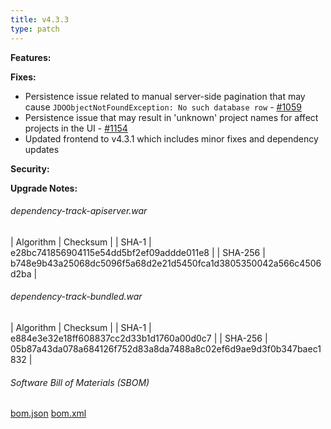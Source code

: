 ```yaml
---
title: v4.3.3
type: patch
---
```


**Features:**

**Fixes:**
* Persistence issue related to manual server-side pagination that may cause `JDOObjectNotFoundException: No such database row` - [#1059](https://github.com/DependencyTrack/dependency-track/issues/1059)
* Persistence issue that may result in 'unknown' project names for affect projects in the UI - [#1154](https://github.com/DependencyTrack/dependency-track/issues/1154)
* Updated frontend to v4.3.1 which includes minor fixes and dependency updates

**Security:**

**Upgrade Notes:**


###### dependency-track-apiserver.war

| Algorithm | Checksum |
| SHA-1     | e28bc741856904115e54dd5bf2ef09addde011e8 |
| SHA-256   | b748e9b43a25068dc5096f5a68d2e21d5450fca1d3805350042a566c4506d2ba |

###### dependency-track-bundled.war

| Algorithm | Checksum |
| SHA-1     | e884e3e32e18ff608837cc2d33b1d1760a00d0c7 |
| SHA-256   | 05b87a43da078a684126f752d83a8da7488a8c02ef6d9ae9d3f0b347baec1832 |

###### Software Bill of Materials (SBOM) ######

[bom.json](https://github.com/DependencyTrack/dependency-track/releases/download/4.3.3/bom.json)
[bom.xml](https://github.com/DependencyTrack/dependency-track/releases/download/4.3.3/bom.xml)
